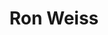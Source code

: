 ---
title: "Ron Weiss"
role: "PI"              # PI | Staff | PhD | Postdoc | Other | Undergrad
email: "rweiss@mit.edu"
website: "https://be.mit.edu/faculty/ron-weiss/"
scholar: "https://scholar.google.com/citations?user=st2YzBwAAAAJ&hl=en&oi=ao"
github: "https://github.com/ronweiss"
short: "Professor of Biological Engineering and EECS at MIT."
image: "/uploads/ron.jpg"   # put images under /static/uploads or any URL
cv: ""
weight: 1
draft: false
bio: |
  Prof. Weiss is one of

  the pioneers of synthetic biology. He has been engaged in synthetic biology

  research since 1996 when he was a graduate student at MIT and where he helped

  set up a wetlab in the Electrical Engineering and Computer Science Department. After

  completion of his PhD, Weiss joined the faculty at Princeton University, and

  returned to MIT in 2009 to take on a faculty position in the Department of

  Biological Engineering and the Department of Electrical Engineering and

  Computer Science. Upon arrival to MIT, Weiss created and continues to serve as

  the Director of the MIT Synthetic Biology Center. The research pursued by Weiss

  over the years has placed him in a position of leadership in the field, as

  evidenced both by publications from his lab as well as a variety of awards and

  other forms of recognition. He pursues several aspects of synthetic biology, including

  design and synthesis of gene networks engineered to perform *in vivo* analog, digital logic, and

  neuromorphic computation. The Weiss lab published seminal papers in synthetic

  biology focused on programming cell aggregates to perform coordinated tasks

  using engineered cell-cell communication with chemical diffusion mechanisms

  such as quorum sensing.  Several of these

  manuscripts were featured in a Nature special collection of a select number of

  synthetic biology papers reflecting on the first 10 years of synthetic

  biology.  While work in the Weiss lab

  began mostly with prokaryotes, a majority of research in the lab has since shifted

  to mammalian synthetic biology. The lab focuses both on foundational research,

  e.g. creating general methods to improve our ability to engineer reliable and

  predictive multicellular biological systems, as well as pursuing specific

  health related applications where synthetic biology provides transformative

  capabilities, such as cancer immunotherapy (RNA synthetic biology research from

  the Weiss lab has recently been translated to the clinic), vaccination, auto-immune

  diseases, and programmable organoids
---